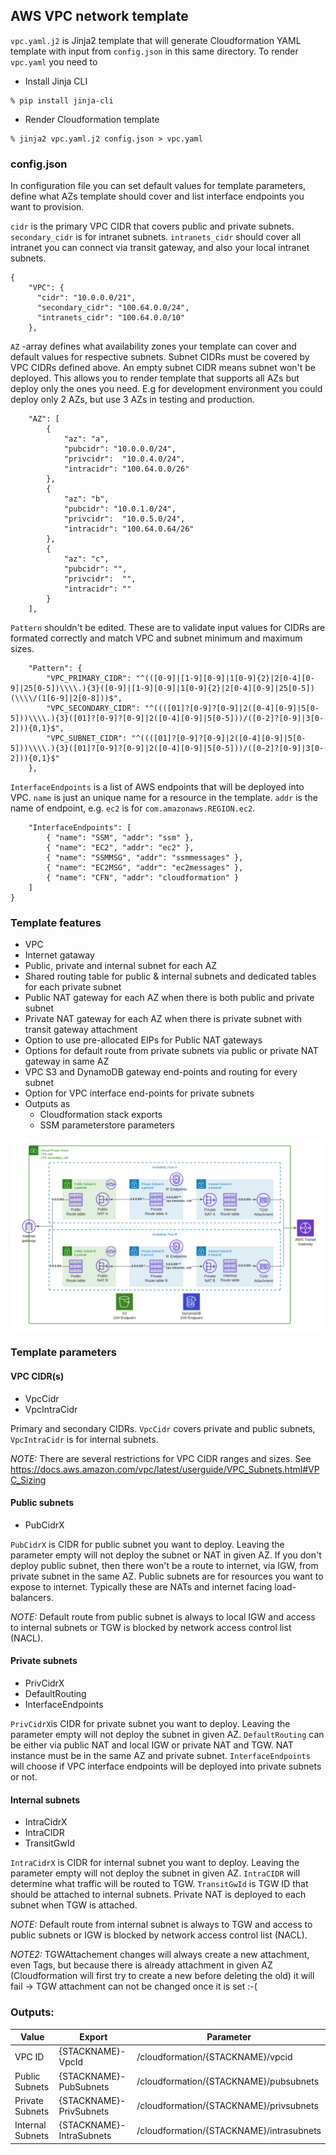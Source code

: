 ## AWS VPC network template

`vpc.yaml.j2` is Jinja2 template that will generate Cloudformation YAML template with
input from `config.json` in this same directory. To render `vpc.yaml` you need to

* Install Jinja CLI

```
% pip install jinja-cli
``` 

* Render Cloudformation template

``` 
% jinja2 vpc.yaml.j2 config.json > vpc.yaml
```

### config.json

In configuration file you can set default values for template parameters,
define what AZs template should cover and list interface endpoints you
want to provision.

`cidr` is the primary VPC CIDR that covers public and private subnets. `secondary_cidr`
is for intranet subnets. `intranets_cidr` should cover all intranet you can connect via
transit gateway, and also your local intranet subnets.

```
{
    "VPC": {
      "cidr": "10.0.0.0/21",
      "secondary_cidr": "100.64.0.0/24",
      "intranets_cidr": "100.64.0.0/10"
    },
```

`AZ` -array defines what availability zones your template can cover and default values
for respective subnets. Subnet CIDRs must be covered by VPC CIDRs defined above. An empty
subnet CIDR means subnet won't be deployed. This allows you to render template that supports
all AZs but deploy only the ones you need. E.g for development environment you could deploy
only 2 AZs, but use 3 AZs in testing and production.

```
    "AZ": [
        {
            "az": "a",
            "pubcidr": "10.0.0.0/24",
            "privcidr":  "10.0.4.0/24",
            "intracidr": "100.64.0.0/26"
        },
        {
            "az": "b",
            "pubcidr": "10.0.1.0/24",
            "privcidr":  "10.0.5.0/24",
            "intracidr": "100.64.0.64/26"
        },
        {
            "az": "c",
            "pubcidr": "",
            "privcidr":  "",
            "intracidr": ""
        }
    ],
```

`Pattern` shouldn't be edited. These are to validate input values for CIDRs are formated
correctly and match VPC and subnet minimum and maximum sizes.

```
    "Pattern": {
        "VPC_PRIMARY_CIDR": "^(([0-9]|[1-9][0-9]|1[0-9]{2}|2[0-4][0-9]|25[0-5])\\\\.){3}([0-9]|[1-9][0-9]|1[0-9]{2}|2[0-4][0-9]|25[0-5])(\\\\/(1[6-9]|2[0-8]))$",
        "VPC_SECONDARY_CIDR": "^((([01]?[0-9]?[0-9]|2([0-4][0-9]|5[0-5]))\\\\.){3}([01]?[0-9]?[0-9]|2([0-4][0-9]|5[0-5]))/([0-2]?[0-9]|3[0-2])){0,1}$",
        "VPC_SUBNET_CIDR": "^((([01]?[0-9]?[0-9]|2([0-4][0-9]|5[0-5]))\\\\.){3}([01]?[0-9]?[0-9]|2([0-4][0-9]|5[0-5]))/([0-2]?[0-9]|3[0-2])){0,1}$"
    },
```

`InterfaceEndpoints` is a list of AWS endpoints that will be deployed into VPC.
`name` is just an unique name for a resource in the template. `addr` is
the name of endpoint, e.g. `ec2` is for `com.amazonaws.REGION.ec2`.


```
    "InterfaceEndpoints": [
        { "name": "SSM", "addr": "ssm" },
        { "name": "EC2", "addr": "ec2" },
        { "name": "SSMMSG", "addr": "ssmmessages" },
        { "name": "EC2MSG", "addr": "ec2messages" },
        { "name": "CFN", "addr": "cloudformation" }
    ]
}
```

### Template features
* VPC
* Internet gataway
* Public, private and internal subnet for each AZ
* Shared routing table for public & internal subnets and dedicated tables for each private subnet
* Public NAT gateway for each AZ when there is both public and private subnet
* Private NAT gateway for each AZ when there is private subnet with transit gateway attachment
* Option to use pre-allocated EIPs for Public NAT gateways
* Options for default route from private subnets via public or private NAT gateway in same AZ
* VPC S3 and DynamoDB gateway end-points and routing for every subnet
* Option for VPC interface end-points for private subnets
* Outputs as
   * Cloudformation stack exports
   * SSM parameterstore parameters

![VPC diagram](vpc.png)

### Template parameters

#### VPC CIDR(s)
   * VpcCidr
   * VpcIntraCidr

Primary and secondary CIDRs. `VpcCidr` covers private and public subnets,
`VpcIntraCidr` is for internal subnets.

_NOTE:_ There are several restrictions for VPC CIDR ranges and sizes. See https://docs.aws.amazon.com/vpc/latest/userguide/VPC_Subnets.html#VPC_Sizing

#### Public subnets
   * PubCidrX

`PubCidrX` is CIDR for public subnet you want to deploy. Leaving the parameter
empty will not deploy the subnet or NAT in given AZ. If you don't deploy public
subnet, then there won't be a route to internet, via IGW, from private subnet
in the same AZ. Public subnets are for resources you want to expose to internet.
Typically these are NATs and internet facing load-balancers. 

_NOTE:_ Default route from public subnet is always to local IGW and access to internal
subnets or TGW is blocked by network access control list (NACL).

#### Private subnets
   * PrivCidrX
   * DefaultRouting
   * InterfaceEndpoints

`PrivCidrX`is CIDR for private subnet you want to deploy. Leaving the parameter
empty will not deploy the subnet in given AZ. `DefaultRouting` can be either via
public NAT and local IGW or private NAT and TGW. NAT instance must be in the same
AZ and private subnet. `InterfaceEndpoints` will choose if VPC interface endpoints
will be deployed into private subnets or not.

#### Internal subnets
   * IntraCidrX
   * IntraCIDR
   * TransitGwId

`IntraCidrX` is CIDR for internal subnet you want to deploy. Leaving the parameter
empty will not deploy the subnet in given AZ. `IntraCIDR` will determine what
traffic will be routed to TGW. `TransitGwId` is TGW ID that should be attached
to internal subnets. Private NAT is deployed to each subnet when TGW is attached.

_NOTE:_ Default route from internal subnet is always to TGW and access to public
subnets or IGW is blocked by network access control list (NACL).

_NOTE2:_ TGWAttachement changes will always create a new attachment, even Tags,
but because there is already attachment in given AZ (Cloudformation will first
try to create a new before deleting the old) it will fail -> TGW attachment
can not be changed once it is set :-(

### Outputs:

|Value |Export |Parameter |
|------|-------|----------|
|VPC ID|{STACKNAME}-VpcId|/cloudformation/{STACKNAME}/vpcid|
|Public Subnets|{STACKNAME}-PubSubnets|/cloudformation/{STACKNAME}/pubsubnets|
|Private Subnets|{STACKNAME}-PrivSubnets|/cloudformation/{STACKNAME}/privsubnets|
|Internal Subnets|{STACKNAME}-IntraSubnets|/cloudformation/{STACKNAME}/intrasubnets|

